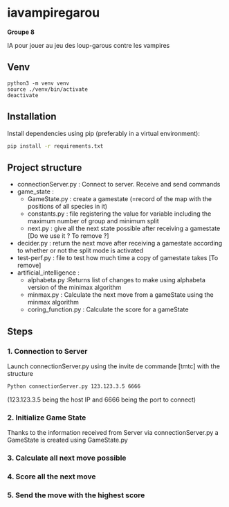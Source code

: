 # iavampiregarou
__Groupe 8__

IA pour jouer au jeu des loup-garous contre les vampires

## Venv

```
python3 -m venv venv
source ./venv/bin/activate
deactivate

```
## Installation

Install dependencies using pip (preferably in a virtual environment):

```bash
pip install -r requirements.txt
```

## Project structure
*  connectionServer.py : Connect to server. Receive and send commands
*  game_state : 
	*  GameState.py : create a gamestate (=record of the map with the positions of all species in it)
	*  constants.py : file registering the value for variable including the maximum number of group and minimum split
	*  next.py : give all the next state possible after receiving a gamestate  [Do we use it ? To remove ?]
*  decider.py : return the next move after receiving a gamestate according to whether or not the split mode is activated
*  test-perf.py : file to test how much time a copy of gamestate takes [To remove]
*  artificial_intelligence :
	*  alphabeta.py :Returns list of changes to make using alphabeta version of the minimax algorithm
	*  minmax.py : Calculate the next move from a gameState using the minmax algorithm 
	*  coring_function.py : Calculate the score for a gameState

## Steps

### 1. Connection to Server
Launch connectionServer.py using the invite de commande [tmtc] with the structure 
```bash
Python connectionServer.py 123.123.3.5 6666
```
(123.123.3.5 being the host IP and 6666 being the port to connect)
### 2. Initialize Game State
Thanks to the information received from Server via connectionServer.py a GameState is created using GameState.py

### 3. Calculate all next move possible


### 4. Score all the next move

### 5. Send the move with the highest score



